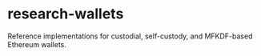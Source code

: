 # research-wallets
Reference implementations for custodial, self-custody, and MFKDF-based Ethereum wallets.
